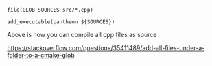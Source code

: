 ```
file(GLOB SOURCES src/*.cpp)

add_executable(pantheon ${SOURCES})
```
Above is how you can compile all cpp files as source

https://stackoverflow.com/questions/35411489/add-all-files-under-a-folder-to-a-cmake-glob